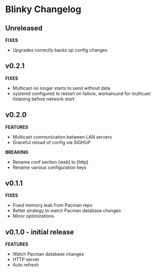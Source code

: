 # Blinky Changelog

## Unreleased

**FIXES**
* Upgrades correctly backs up config changes

## v0.2.1

**FIXES**
* Multicast no longer starts to send without data
* systemd configured to restart on failure, workaround for multicast listening before network start

## v0.2.0

**FEATURES**
* Multicast communication between LAN servers
* Graceful reload of config via SIGHUP

**BREAKING**
* Rename conf section [web] to [http]
* Rename various configuration keys

## v0.1.1

**FIXES**
* Fixed memory leak from Pacman repo
* Better strategy to watch Pacman database changes
* Minor optimizations

## v0.1.0 - initial release

**FEATURES**
* Watch Pacman database changes
* HTTP server
* Auto refresh
